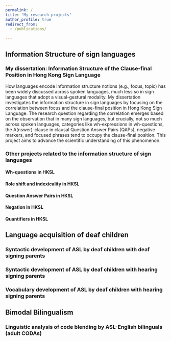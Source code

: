 ```yaml
---
permalink: /
title: "My research projects"
author_profile: true
redirect_from: 
  - /publications/

---
```

## Information Structure of sign languages
### My dissertation: Information Structure of the Clause-final Position in Hong Kong Sign Language 

How languages encode information structure notions (e.g., focus, topic) has been widely discussed across spoken languages, much less so in sign languages that adopt a visual-gestural modality. My dissertation investigates the information structure in sign languages by focusing on the correlation between focus and the clause-final position in Hong Kong Sign Language. The research question regarding the correlation emerges based on the observation that in many sign languages, but crucially, not so much across spoken languages, categories like wh-expressions in wh-questions, the A(nswer)-clause in clausal Question Answer Pairs (QAPs), negative markers, and focused phrases tend to occupy the clause-final position. This project aims to advance the scientific understanding of this phenomenon. 

### Other projects related to the information structure of sign languages
#### Wh-questions in HKSL 
#### Role shift and indexicality in HKSL 
#### Question Answer Pairs in HKSL 
#### Negation in HKSL
#### Quantifiers in HKSL

## Language acquisition of deaf children
### Syntactic development of ASL by deaf children with deaf signing parents
### Syntactic development of ASL by deaf children with hearing signing parents
### Vocabulary development of ASL by deaf children with hearing signing parents

## Bimodal Bilingualism
### Linguistic analysis of code blending by ASL-English bilinguals (adult CODAs)
